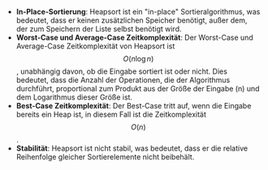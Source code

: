 - **In-Place-Sortierung**: Heapsort ist ein "in-place" Sortieralgorithmus, was bedeutet, dass er keinen zusätzlichen Speicher benötigt, außer dem, der zum Speichern der Liste selbst benötigt wird.
- **Worst-Case und Average-Case Zeitkomplexität**: Der Worst-Case und Average-Case Zeitkomplexität von Heapsort ist $$O(n \log n)$$, unabhängig davon, ob die Eingabe sortiert ist oder nicht. Dies bedeutet, dass die Anzahl der Operationen, die der Algorithmus durchführt, proportional zum Produkt aus der Größe der Eingabe (n) und dem Logarithmus dieser Größe ist.
- **Best-Case Zeitkomplexität**: Der Best-Case tritt auf, wenn die Eingabe bereits ein Heap ist, in diesem Fall ist die Zeitkomplexität $$O(n)$$.
- **Stabilität**: Heapsort ist nicht stabil, was bedeutet, dass er die relative Reihenfolge gleicher Sortierelemente nicht beibehält.
